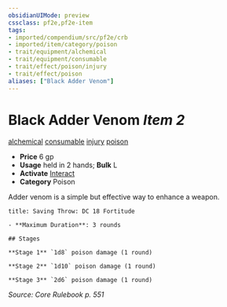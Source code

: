 ```yaml
---
obsidianUIMode: preview
cssclass: pf2e,pf2e-item
tags:
- imported/compendium/src/pf2e/crb
- imported/item/category/poison
- trait/equipment/alchemical
- trait/equipment/consumable
- trait/effect/poison/injury
- trait/effect/poison
aliases: ["Black Adder Venom"]
---
```

# Black Adder Venom *Item 2*  
[alchemical](alchemical.md)  [consumable](consumable.md)  [injury](injury.md)  [poison](rules/traits/poison.md)  

- **Price** 6 gp
- **Usage** held in 2 hands; **Bulk** L
- **Activate** [Interact](interact.md)
- **Category** Poison

Adder venom is a simple but effective way to enhance a weapon.

```ad-inline-affliction
title: Saving Throw: DC 18 Fortitude

- **Maximum Duration**: 3 rounds

## Stages

**Stage 1** `1d8` poison damage (1 round)

**Stage 2** `1d10` poison damage (1 round)

**Stage 3** `2d6` poison damage (1 round)
```

*Source: Core Rulebook p. 551*